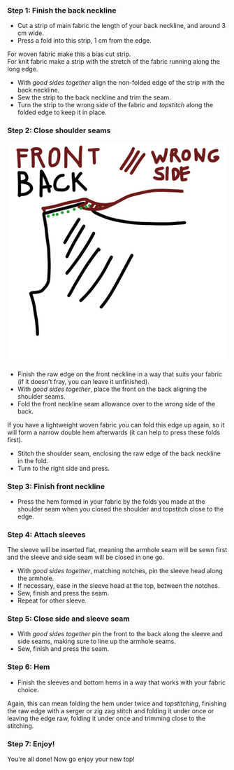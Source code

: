 ### Step 1: Finish the back neckline

-   Cut a strip of main fabric the length of your back neckline, and around 3 cm wide.
-   Press a fold into this strip, 1 cm from the edge.

<Tip>

For woven fabric make this a bias cut strip.\
For knit fabric make a strip with the stretch of the fabric running along the long edge.

</Tip>

-   With _good sides together_ align the non-folded edge of the strip with the back neckline.
-   Sew the strip to the back neckline and trim the seam.
-   Turn the strip to the wrong side of the fabric and _topstitch_ along the folded edge to keep it in place.

### Step 2: Close shoulder seams

![This drawing was too nice not to use](neckline.jpg)

-   Finish the raw edge on the front neckline in a way that suits your fabric (if it doesn’t fray, you can leave it unfinished).
-   With _good sides together_, place the front on the back aligning the shoulder seams.
-   Fold the front neckline seam allowance over to the wrong side of the back.

<Note>

If you have a lightweight woven fabric you can fold this edge up again, so it will form a narrow double hem afterwards (it can help to press these folds first).

</Note>

-   Stitch the shoulder seam, enclosing the raw edge of the back neckline in the fold.
-   Turn to the right side and press.

### Step 3: Finish front neckline

-   Press the hem formed in your fabric by the folds you made at the shoulder seam when you closed the shoulder and topstitch close to the edge.

### Step 4: Attach sleeves

The sleeve will be inserted flat, meaning the armhole seam will be sewn first and the sleeve and side seam will be closed in one go.

-   With _good sides together_, matching notches, pin the sleeve head along the armhole.
-   If necessary, ease in the sleeve head at the top, between the notches.
-   Sew, finish and press the seam.
-   Repeat for other sleeve.

### Step 5: Close side and sleeve seam

-   With _good sides together_ pin the front to the back along the sleeve and side seams, making sure to line up the armhole seams.
-   Sew, finish and press the seam.

### Step 6: Hem

-   Finish the sleeves and bottom hems in a way that works with your fabric choice.

<Note>

Again, this can mean folding the hem under twice and _topstitching_, finishing the raw edge with a serger
or zig zag stitch and folding it under once or leaving the edge raw, folding it under once and
trimming close to the stitching.

</Note>

### Step 7: Enjoy!

You're all done! Now go enjoy your new top!
